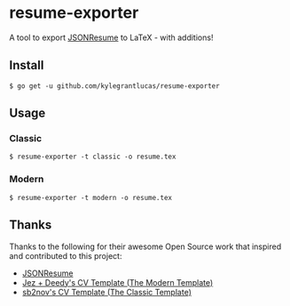 # resume-exporter

A tool to export [JSONResume](https://jsonresume.org/) to LaTeX - with additions!

## Install

`$ go get -u github.com/kylegrantlucas/resume-exporter`

## Usage

### Classic

`$ resume-exporter -t classic -o resume.tex`

### Modern

`$ resume-exporter -t modern -o resume.tex`

## Thanks

Thanks to the following for their awesome Open Source work that inspired and contributed to this project:

* [JSONResume](https://jsonresume.org/)
* [Jez + Deedy's CV Template (The Modern Template)](https://github.com/jez/resume)
* [sb2nov's CV Template (The Classic Template)](https://github.com/sb2nov/resume)

